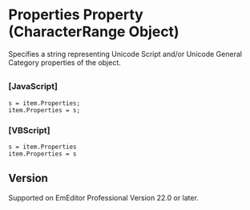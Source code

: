 # Properties Property (CharacterRange Object)

Specifies a string representing Unicode Script and/or Unicode General Category properties of the object.

## 

### \[JavaScript\]

```
s = item.Properties;
item.Properties = s;
```

### \[VBScript\]

```
s = item.Properties
item.Properties = s
```

## Version

Supported on EmEditor Professional Version 22.0 or later.
